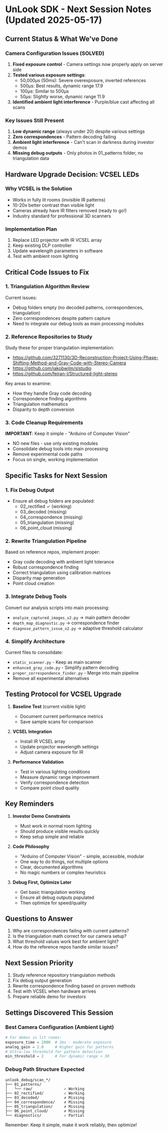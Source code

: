 # UnLook SDK - Next Session Notes (Updated 2025-05-17)

## Current Status & What We've Done

### Camera Configuration Issues (SOLVED)
1. **Fixed exposure control** - Camera settings now properly apply on server side
2. **Tested various exposure settings**:
   - 50,000μs (50ms): Severe overexposure, inverted references
   - 500μs: Best results, dynamic range 17.9
   - 100μs: Similar to 500μs
   - 50μs: Slightly worse, dynamic range 11.9  
3. **Identified ambient light interference** - Purple/blue cast affecting all scans

### Key Issues Still Present
1. **Low dynamic range** (always under 20) despite various settings
2. **Zero correspondences** - Pattern decoding failing
3. **Ambient light interference** - Can't scan in darkness during investor demos
4. **Missing debug outputs** - Only photos in 01_patterns folder, no triangulation data

## Hardware Upgrade Decision: VCSEL LEDs

### Why VCSEL is the Solution
- Works in fully lit rooms (invisible IR patterns)
- 10-20x better contrast than visible light
- Cameras already have IR filters removed (ready to go!)
- Industry standard for professional 3D scanners

### Implementation Plan
1. Replace LED projector with IR VCSEL array
2. Keep existing DLP controller  
3. Update wavelength parameters in software
4. Test with ambient room lighting

## Critical Code Issues to Fix

### 1. Triangulation Algorithm Review
Current issues:
- Debug folders empty (no decoded patterns, correspondences, triangulation)
- Zero correspondences despite pattern capture
- Need to integrate our debug tools as main processing modules

### 2. Reference Repositories to Study
Study these for proper triangulation implementation:
- https://github.com/3271130/3D-Reconstruction-Project-Using-Phase-Shifting-Method-and-Gray-Code-with-Stereo-Camera
- https://github.com/jakobwilm/slstudio  
- https://github.com/feiran-l/Structured-light-stereo

Key areas to examine:
- How they handle Gray code decoding
- Correspondence finding algorithms
- Triangulation mathematics
- Disparity to depth conversion

### 3. Code Cleanup Requirements
**IMPORTANT**: Keep it simple - "Arduino of Computer Vision"
- NO new files - use only existing modules
- Consolidate debug tools into main processing
- Remove experimental code paths
- Focus on single, working implementation

## Specific Tasks for Next Session

### 1. Fix Debug Output
- Ensure all debug folders are populated:
  - 02_rectified ✓ (working)
  - 03_decoded (missing)
  - 04_correspondence (missing) 
  - 05_triangulation (missing)
  - 06_point_cloud (missing)

### 2. Rewrite Triangulation Pipeline
Based on reference repos, implement proper:
- Gray code decoding with ambient light tolerance
- Robust correspondence finding
- Correct triangulation using calibration matrices
- Disparity map generation
- Point cloud creation

### 3. Integrate Debug Tools
Convert our analysis scripts into main processing:
- `analyze_captured_images_v2.py` → main pattern decoder
- `depth_map_diagnostic.py` → correspondence finder
- `diagnose_pattern_issue_v2.py` → adaptive threshold calculator

### 4. Simplify Architecture
Current files to consolidate:
- `static_scanner.py` - Keep as main scanner
- `enhanced_gray_code.py` - Simplify pattern decoding
- `proper_correspondence_finder.py` - Merge into main pipeline
- Remove all experimental alternatives

## Testing Protocol for VCSEL Upgrade

1. **Baseline Test** (current visible light)
   - Document current performance metrics
   - Save sample scans for comparison

2. **VCSEL Integration**
   - Install IR VCSEL array
   - Update projector wavelength settings
   - Adjust camera exposure for IR

3. **Performance Validation**
   - Test in various lighting conditions
   - Measure dynamic range improvement
   - Verify correspondence detection
   - Compare point cloud quality

## Key Reminders

1. **Investor Demo Constraints**
   - Must work in normal room lighting
   - Should produce visible results quickly
   - Keep setup simple and reliable

2. **Code Philosophy**
   - "Arduino of Computer Vision" - simple, accessible, modular
   - One way to do things, not multiple options
   - Clear, documented algorithms
   - No magic numbers or complex heuristics

3. **Debug First, Optimize Later**
   - Get basic triangulation working
   - Ensure all debug outputs populated
   - Then optimize for speed/quality

## Questions to Answer

1. Why are correspondences failing with current patterns?
2. Is the triangulation math correct for our camera setup?
3. What threshold values work best for ambient light?
4. How do the reference repos handle similar issues?

## Next Session Priority

1. Study reference repository triangulation methods
2. Fix debug output generation
3. Rewrite correspondence finding based on proven methods
4. Test with VCSEL when hardware arrives
5. Prepare reliable demo for investors

## Settings Discovered This Session

### Best Camera Configuration (Ambient Light)
```python
# For demos in lit rooms:
exposure_time = 2000  # 2ms - moderate exposure
analog_gain = 2.0     # Higher gain for patterns
# Ultra-low threshold for pattern detection
min_threshold = 2     # For dynamic range < 30
```

### Debug Path Structure Expected
```
unlook_debug/scan_*/
├── 01_patterns/
│   └── raw/              ✓ Working
├── 02_rectified/         ✓ Working  
├── 03_decoded/           ✗ Missing
├── 04_correspondence/    ✗ Missing
├── 05_triangulation/     ✗ Missing
├── 06_point_cloud/       ✗ Missing
└── diagnostics/          ✓ Partial
```

Remember: Keep it simple, make it work reliably, then optimize!